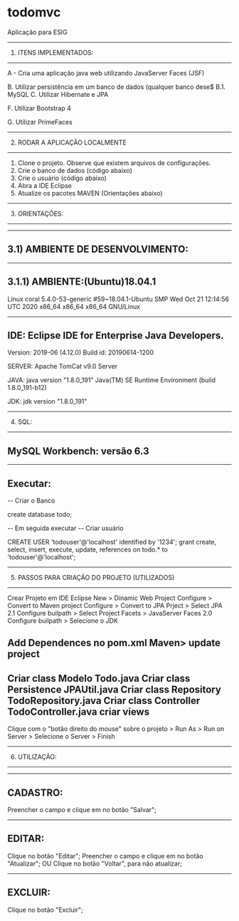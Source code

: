 # todomvc
Aplicação para ESIG


------------------------------------------------------------
1) ITENS IMPLEMENTADOS:
------------------------------------------------------------

A - Cria uma aplicação java web utilizando JavaServer Faces (JSF)

B. Utilizar persistência em um banco de dados (qualquer banco dese$
 B.1. MySQL
C. Utilizar Hibernate e JPA

F. Utilizar Bootstrap 4

G. Utilizar PrimeFaces

------------------------------------------------------------
2) RODAR A APLICAÇÃO LOCALMENTE
------------------------------------------------------------
1. Clone o projeto. Observe que existem arquivos de configurações.
2. Crie o banco de dados (código abaixo)
3. Crie o usuário (código abaixo)
4. Abra a IDE Eclipse
5. Atualize os pacotes MAVEN (Orientações abaixo)

------------------------------------------------------------
3) ORIENTAÇÕES:
------------------------------------------------------------

------------------------------------------------------------
3.1) AMBIENTE DE DESENVOLVIMENTO:
------------------------------------------------------------

------------------------------------------------------------
3.1.1) AMBIENTE:(Ubuntu)18.04.1
------------------------------------------------------------

Linux coral 5.4.0-53-generic #59~18.04.1-Ubuntu
SMP Wed Oct 21 12:14:56 UTC 2020 x86_64 x86_64 x86_64 GNU/Linux

------------------------------------------------------------
IDE: Eclipse IDE for Enterprise Java Developers.
------------------------------------------------------------

Version: 2019-06 (4.12.0)
Build id: 20190614-1200

SERVER: Apache TomCat v9.0 Server

JAVA: java version "1.8.0_191"
Java(TM) SE Runtime Environment (build 1.8.0_191-b12)

JDK: jdk version "1.8.0_191"

------------------------------------------------------------
4) SQL:
------------------------------------------------------------

MySQL Workbench:
versão 6.3
------------------------------------------------------------

------------------------------------------------------------
Executar:
------------------------------------------------------------
-- Criar  o Banco

create database todo;

-- Em seguida executar
-- Criar usuário

CREATE USER 'todouser'@'localhost' identified by '1234';
grant
create, select, insert, execute, update, references
on todo.*
to 'todouser'@'localhost';

------------------------------------------------------------
5) PASSOS PARA CRIAÇÃO DO PROJETO (UTILIZADOS)
------------------------------------------------------------
Crear Projeto em IDE Eclipse
New > Dinamic Web Project
Configure > Convert to Maven project
Configure > Convert to JPA Prject > Select JPA 2.1
Configure builpath > Select Project Facets > JavaServer Faces 2.0
Configure builpath > Selecione o JDK

Add Dependences no pom.xml
Maven> update project
------------------------------------------------------------
Criar class Modelo
  Todo.java
Criar class Persistence
  JPAUtil.java
Criar class Repository
   TodoRepository.java
Criar class Controller
   TodoController.java
criar views
------------------------------------------------------------

Clique com o "botão direito do mouse" sobre o projeto >
Run As > Run on Server > Selecione o Server > Finish

------------------------------------------------------------
6) UTILIZAÇÃO:
------------------------------------------------------------

------------------------------------------------------------
CADASTRO:
------------------------------------------------------------

Preencher o campo e clique em no botão "Salvar";

------------------------------------------------------------
EDITAR:
------------------------------------------------------------

Clique no botão "Editar";
Preencher o campo e clique em no botão "Atualizar";
OU
Clique no botão "Voltar", para não atualizar;

------------------------------------------------------------
EXCLUIR:
------------------------------------------------------------

Clique no botão "Excluir";


